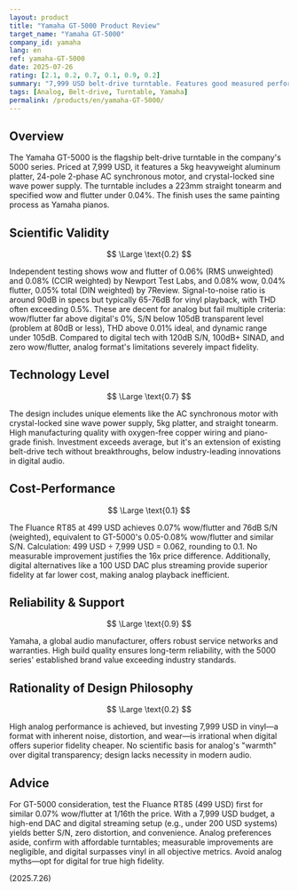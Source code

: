 ```yaml
---
layout: product
title: "Yamaha GT-5000 Product Review"
target_name: "Yamaha GT-5000"
company_id: yamaha
lang: en
ref: yamaha-GT-5000
date: 2025-07-26
rating: [2.1, 0.2, 0.7, 0.1, 0.9, 0.2]
summary: "7,999 USD belt-drive turntable. Features good measured performance for analog, but inherent vinyl limitations result in poor fidelity compared to digital, and the 499 USD Fluance RT85 offers similar analog performance, yielding poor cost-performance."
tags: [Analog, Belt-drive, Turntable, Yamaha]
permalink: /products/en/yamaha-GT-5000/
---
```

## Overview

The Yamaha GT-5000 is the flagship belt-drive turntable in the company's 5000 series. Priced at 7,999 USD, it features a 5kg heavyweight aluminum platter, 24-pole 2-phase AC synchronous motor, and crystal-locked sine wave power supply. The turntable includes a 223mm straight tonearm and specified wow and flutter under 0.04%. The finish uses the same painting process as Yamaha pianos.

## Scientific Validity

$$ \Large \text{0.2} $$

Independent testing shows wow and flutter of 0.06% (RMS unweighted) and 0.08% (CCIR weighted) by Newport Test Labs, and 0.08% wow, 0.04% flutter, 0.05% total (DIN weighted) by 7Review. Signal-to-noise ratio is around 90dB in specs but typically 65-76dB for vinyl playback, with THD often exceeding 0.5%. These are decent for analog but fail multiple criteria: wow/flutter far above digital's 0%, S/N below 105dB transparent level (problem at 80dB or less), THD above 0.01% ideal, and dynamic range under 105dB. Compared to digital tech with 120dB S/N, 100dB+ SINAD, and zero wow/flutter, analog format's limitations severely impact fidelity.

## Technology Level

$$ \Large \text{0.7} $$

The design includes unique elements like the AC synchronous motor with crystal-locked sine wave power supply, 5kg platter, and straight tonearm. High manufacturing quality with oxygen-free copper wiring and piano-grade finish. Investment exceeds average, but it's an extension of existing belt-drive tech without breakthroughs, below industry-leading innovations in digital audio.

## Cost-Performance

$$ \Large \text{0.1} $$

The Fluance RT85 at 499 USD achieves 0.07% wow/flutter and 76dB S/N (weighted), equivalent to GT-5000's 0.05-0.08% wow/flutter and similar S/N. Calculation: 499 USD ÷ 7,999 USD = 0.062, rounding to 0.1. No measurable improvement justifies the 16x price difference. Additionally, digital alternatives like a 100 USD DAC plus streaming provide superior fidelity at far lower cost, making analog playback inefficient.

## Reliability & Support

$$ \Large \text{0.9} $$

Yamaha, a global audio manufacturer, offers robust service networks and warranties. High build quality ensures long-term reliability, with the 5000 series' established brand value exceeding industry standards.

## Rationality of Design Philosophy

$$ \Large \text{0.2} $$

High analog performance is achieved, but investing 7,999 USD in vinyl—a format with inherent noise, distortion, and wear—is irrational when digital offers superior fidelity cheaper. No scientific basis for analog's "warmth" over digital transparency; design lacks necessity in modern audio.

## Advice

For GT-5000 consideration, test the Fluance RT85 (499 USD) first for similar 0.07% wow/flutter at 1/16th the price. With a 7,999 USD budget, a high-end DAC and digital streaming setup (e.g., under 200 USD systems) yields better S/N, zero distortion, and convenience. Analog preferences aside, confirm with affordable turntables; measurable improvements are negligible, and digital surpasses vinyl in all objective metrics. Avoid analog myths—opt for digital for true high fidelity.

(2025.7.26)
